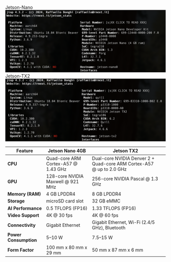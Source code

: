 Jetson-Nano 
![Jetson-Nano](../assets/nano-state.png)
Jetson-TX2
![Jetson-TX2](../assets/tx2-state.png)



| Feature               | Jetson Nano 4GB                     | Jetson TX2                                                           |     |
| --------------------- | ----------------------------------- | -------------------------------------------------------------------- | --- |
| **CPU**               | Quad-core ARM Cortex-A57 @ 1.43 GHz | Dual-core NVIDIA Denver 2 + Quad-core ARM Cortex-A57 @ up to 2.0 GHz |     |
| **GPU**               | 128-core NVIDIA Maxwell @ 921 MHz   | 256-core NVIDIA Pascal @ 1.3 GHz                                     |     |
| **Memory (RAM)**      | 4 GB LPDDR4                         | 8 GB LPDDR4                                                          |     |
| **Storage**           | microSD card slot                   | 32 GB eMMC                                                           |     |
| **AI Performance**    | 0.5 TFLOPS (FP16)                   | 1.33 TFLOPS (FP16)                                                   |     |
| **Video Support**     | 4K @ 30 fps                         | 4K @ 60 fps                                                          |     |
| **Connectivity**      | Gigabit Ethernet                    | Gigabit Ethernet, Wi-Fi (2.4/5 GHz), Bluetooth                       |     |
| **Power Consumption** | 5–10 W                              | 7.5–15 W                                                             |     |
| **Form Factor**       | 100 mm x 80 mm x 29 mm              | 50 mm x 87 mm x 6 mm                                                 |